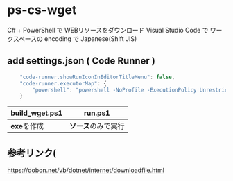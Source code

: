 # ps-cs-wget
C# + PowerShell で WEBリソースをダウンロード
Visual Studio Code で ワークスペースの encoding で Japanese(Shift JIS)
## add settings.json ( Code Runner )
```javascript
    "code-runner.showRunIconInEditorTitleMenu": false,
    "code-runner.executorMap": {
        "powershell": "powershell -NoProfile -ExecutionPolicy Unrestricted"
    }
```
| build_wget.ps1 | run.ps1 |
| --- | --- |
| **exe**を作成 | **ソース**のみで実行 |

## 参考リンク( 
https://dobon.net/vb/dotnet/internet/downloadfile.html
